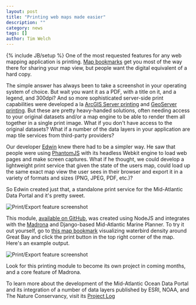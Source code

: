 ```yaml
---
layout: post
title: "Printing web maps made easier"
description: ""
category: news
tags: []
author: Tim Welch
---
```

{% include JB/setup %}
One of the most requested features for any web mapping application is printing.  <a target="_blank" href="http://ecotrust.github.com/madrona/docs/bookmarks.html">Map bookmarks</a> get you most of the way there for sharing your map view, but people want the digital equivalent of a hard copy.  

The simple answer has always been to take a screenshot in your operating system of choice.  But wait you want it as a PDF, with a title on it, and a legend, and 300dpi?  And so more sophisticated server-side print capabilities were developed a la <a target="_blank" href="http://video.esri.com/watch/1058/arcgis-for-server-101-printingtools-service-tutorial">ArcGIS Server printing</a> and <a target="_blank" href='http://docs.geoserver.org/latest/en/user/community/printing/index.html'>GeoServer printing</a>.  But these are pretty heavy-handed solutions, often needing access to your original datasets and/or a map engine to be able to render them all together in a single print image.  What if you don't have access to the original datasets?  What if a number of the data layers in your application are map tile services from third-party providers?

Our developer <a target="_blank" href="{{BASE_PATH}}/experience/whois.html">Edwin</a> knew there had to be a simpler way.  He saw that people were using <a target="_blank" href="http://phantomjs.org/">PhantomJS</a> with its headless Webkit engine to load web pages and make screen captures.  What if he thought, we could develop a lightweight print service that given the state of the users map, could load up the same exact map view the user sees in their browser and export it in a variety of formats and sizes (PNG, JPEG, PDF, etc.)?

So Edwin created just that, a standalone print service for the Mid-Atlantic Data Portal and it's pretty sweet.  

<img src='{{BASE_PATH}}/assets/img/news/print.png' alt='Print/Export feature screenshot' />

This module, <a target="_blank" href="https://github.com/Ecotrust/marco-portal/tree/master/printing">available on GitHub</a>, was created using NodeJS and integrates with the <a target="_blank" href="http://madrona.ecotrust.org">Madrona</a> and Django-based Mid-Atlantic Marine Planner.  To try it out yourself, go to <a target="_blank" href="http://goo.gl/a98nG">this map bookmark</a> visualizing waterbird density around Great Bay and click the print button in the top right corner of the map.  Here's an example output.

<img src='{{BASE_PATH}}/assets/img/news/print-example.png' alt='Print/Export feature screenshot' />

Look for this printing module to become its own project in coming months, and a core feature of Madrona.  

To learn more about the development of the Mid-Atlantic Ocean Data Portal and its integration of a number of data layers published by ESRI, NOAA, and The Nature Conservancy, visit its <a target="_blank" href="http://ecotrust.github.com/marco-portal/">Project Log</a>